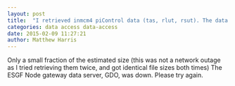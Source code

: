 ```yaml
---
layout: post
title:  "I retrieved inmcm4 piControl data (tas, rlut, rsut). The data files appear truncated?"
categories: data access data-access 
date: 2015-02-09 11:27:21
author: Matthew Harris
---
```


Only a small fraction of the estimated size (this was not a network outage as I tried retrieving them twice, and got identical file sizes both times) The ESGF Node gateway data server, GDO, was down. Please try again.
